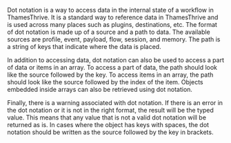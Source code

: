 Dot notation is a way to access data in the internal state of a workflow in ThamesThrive. It is a standard way to reference data in ThamesThrive and is used across many places such as plugins, destinations, etc. The format of dot notation is made up of a source and a path to data. The available sources are profile, event, payload, flow, session, and memory. The path is a string of keys that indicate where the data is placed. 

In addition to accessing data, dot notation can also be used to access a part of data or items in an array. To access a part of data, the path should look like the source followed by the key. To access items in an array, the path should look like the source followed by the index of the item. Objects embedded inside arrays can also be retrieved using dot notation. 

Finally, there is a warning associated with dot notation. If there is an error in the dot notation or it is not in the right format, the result will be the typed value. This means that any value that is not a valid dot notation will be returned as is. In cases where the object has keys with spaces, the dot notation should be written as the source followed by the key in brackets.
